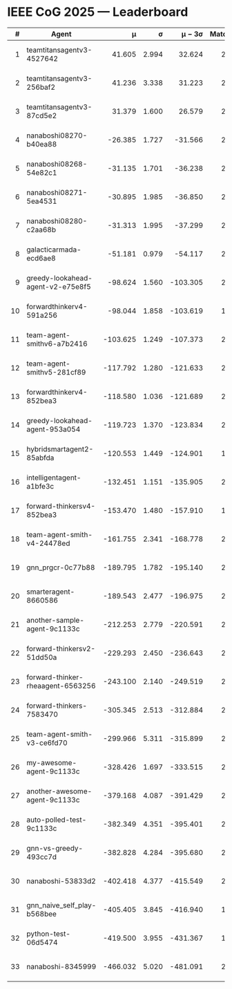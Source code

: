 # IEEE CoG 2025 — Leaderboard

| # | Agent | μ | σ | μ − 3σ | Matches | Updated |
|---:|---|---:|---:|---:|---:|---|
| 1 | teamtitansagentv3-4527642 | 41.605 | 2.994 | 32.624 | 2140 | 2025-09-01 13:11 |
| 2 | teamtitansagentv3-256baf2 | 41.236 | 3.338 | 31.223 | 2638 | 2025-09-01 13:11 |
| 3 | teamtitansagentv3-87cd5e2 | 31.379 | 1.600 | 26.579 | 2178 | 2025-09-01 13:11 |
| 4 | nanaboshi08270-b40ea88 | -26.385 | 1.727 | -31.566 | 2540 | 2025-09-01 13:11 |
| 5 | nanaboshi08268-54e82c1 | -31.135 | 1.701 | -36.238 | 2520 | 2025-09-01 13:11 |
| 6 | nanaboshi08271-5ea4531 | -30.895 | 1.985 | -36.850 | 2380 | 2025-09-01 13:11 |
| 7 | nanaboshi08280-c2aa68b | -31.313 | 1.995 | -37.299 | 2520 | 2025-09-01 13:11 |
| 8 | galacticarmada-ecd6ae8 | -51.181 | 0.979 | -54.117 | 2220 | 2025-09-01 13:11 |
| 9 | greedy-lookahead-agent-v2-e75e8f5 | -98.624 | 1.560 | -103.305 | 2928 | 2025-09-01 13:11 |
| 10 | forwardthinkerv4-591a256 | -98.044 | 1.858 | -103.619 | 1911 | 2025-09-01 13:11 |
| 11 | team-agent-smithv6-a7b2416 | -103.625 | 1.249 | -107.373 | 2760 | 2025-09-01 13:11 |
| 12 | team-agent-smithv5-281cf89 | -117.792 | 1.280 | -121.633 | 2500 | 2025-09-01 13:11 |
| 13 | forwardthinkerv4-852bea3 | -118.580 | 1.036 | -121.689 | 2135 | 2025-09-01 13:11 |
| 14 | greedy-lookahead-agent-953a054 | -119.723 | 1.370 | -123.834 | 2688 | 2025-09-01 13:11 |
| 15 | hybridsmartagent2-85abfda | -120.553 | 1.449 | -124.901 | 1855 | 2025-09-01 13:11 |
| 16 | intelligentagent-a1bfe3c | -132.451 | 1.151 | -135.905 | 2254 | 2025-09-01 13:11 |
| 17 | forward-thinkersv4-852bea3 | -153.470 | 1.480 | -157.910 | 1813 | 2025-09-01 13:11 |
| 18 | team-agent-smith-v4-24478ed | -161.755 | 2.341 | -168.778 | 2420 | 2025-09-01 13:11 |
| 19 | gnn_prgcr-0c77b88 | -189.795 | 1.782 | -195.140 | 2120 | 2025-09-01 13:11 |
| 20 | smarteragent-8660586 | -189.543 | 2.477 | -196.975 | 2084 | 2025-09-01 13:11 |
| 21 | another-sample-agent-9c1133c | -212.253 | 2.779 | -220.591 | 2660 | 2025-09-01 13:11 |
| 22 | forward-thinkersv2-51dd50a | -229.293 | 2.450 | -236.643 | 2136 | 2025-09-01 13:11 |
| 23 | forward-thinker-rheaagent-6563256 | -243.100 | 2.140 | -249.519 | 2616 | 2025-09-01 13:11 |
| 24 | forward-thinkers-7583470 | -305.345 | 2.513 | -312.884 | 2480 | 2025-09-01 13:11 |
| 25 | team-agent-smith-v3-ce6fd70 | -299.966 | 5.311 | -315.899 | 2200 | 2025-09-01 13:11 |
| 26 | my-awesome-agent-9c1133c | -328.426 | 1.697 | -333.515 | 2540 | 2025-09-01 13:11 |
| 27 | another-awesome-agent-9c1133c | -379.168 | 4.087 | -391.429 | 2600 | 2025-09-01 13:11 |
| 28 | auto-polled-test-9c1133c | -382.349 | 4.351 | -395.401 | 2780 | 2025-09-01 13:11 |
| 29 | gnn-vs-greedy-493cc7d | -382.828 | 4.284 | -395.680 | 2280 | 2025-09-01 13:11 |
| 30 | nanaboshi-53833d2 | -402.418 | 4.377 | -415.549 | 2360 | 2025-09-01 13:11 |
| 31 | gnn_naive_self_play-b568bee | -405.405 | 3.845 | -416.940 | 1440 | 2025-09-01 13:11 |
| 32 | python-test-06d5474 | -419.500 | 3.955 | -431.367 | 1960 | 2025-09-01 13:11 |
| 33 | nanaboshi-8345999 | -466.032 | 5.020 | -481.091 | 2220 | 2025-09-01 13:11 |
